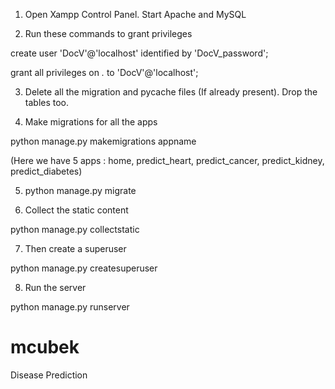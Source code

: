 1. Open Xampp Control Panel. Start Apache and MySQL

2. Run these commands to grant privileges

create user 'DocV'@'localhost' identified by 'DocV_password';

grant all privileges on *.* to 'DocV'@'localhost';

3. Delete all the migration and pycache files (If already present). Drop the tables too.

4. Make migrations for all the apps

python manage.py makemigrations appname

(Here we have 5 apps : home, predict_heart, predict_cancer, predict_kidney, predict_diabetes)

5. python manage.py migrate 

6. Collect the static content

python manage.py collectstatic

7. Then create a superuser

python manage.py createsuperuser

8. Run the server

python manage.py runserver
# mcubek
Disease Prediction
